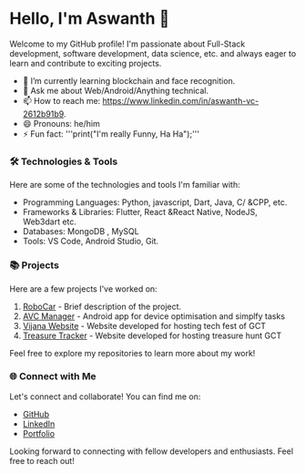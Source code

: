 # Hello, I'm Aswanth 👋

Welcome to my GitHub profile! I'm passionate about Full-Stack development, software development, data science, etc. and always eager to learn and contribute to exciting projects. 

- 🌱 I’m currently learning blockchain and face recognition.
- 💬 Ask me about Web/Android/Anything technical.
- 📫 How to reach me: https://www.linkedin.com/in/aswanth-vc-2612b91b9.
- 😄 Pronouns: he/him
- ⚡ Fun fact: '''print("I'm really Funny, Ha Ha");'''

### 🛠️ Technologies & Tools

Here are some of the technologies and tools I'm familiar with:

- Programming Languages: Python, javascript, Dart, Java, C/
&CPP, etc.
- Frameworks & Libraries: Flutter, React &React Native, NodeJS, Web3dart etc.
- Databases: MongoDB , MySQL 
- Tools: VS Code, Android Studio, Git.

### 📚 Projects

Here are a few projects I've worked on:

1. [RoboCar](link-to-project-repo) - Brief description of the project.
2. [AVC Manager](https://github.com/aswanthabam/Manager) - Android app for device optimisation and simplfy tasks 
3. [Vijana Website](https://vijnana.web.app) - Website developed for hosting tech fest of GCT
4. [Treasure Tracker](https://github.com/aswanthabam/GCT-TreasureHunt/blob/master/Procfile) - Website developed for hosting treasure hunt GCT

Feel free to explore my repositories to learn more about my work!

### 🌐 Connect with Me

Let's connect and collaborate! You can find me on:

- [GitHub](https://github.com/aswanthabam)
- [LinkedIn](https://www.linkedin.com/in/aswanth-vc-2612b91b9)
- [Portfolio](https://aswanthvc.web.app)

Looking forward to connecting with fellow developers and enthusiasts. Feel free to reach out!
